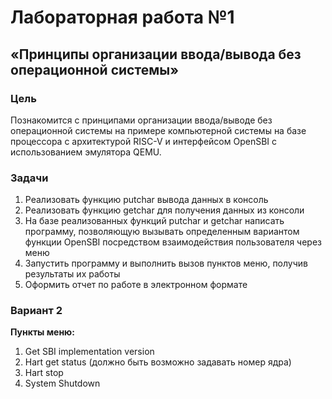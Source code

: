 # Лабораторная работа №1

## «Принципы организации ввода/вывода без операционной системы»

### Цель
Познакомится с принципами организации ввода/выводе без операционной системы
на примере компьютерной системы на базе процессора с архитектурой RISC-V и
интерфейсом OpenSBI с использованием эмулятора QEMU.

### Задачи
1. Реализовать функцию putchar вывода данных в консоль
2. Реализовать функцию getchar для получения данных из консоли
3. На базе реализованных функций putchar и getchar написать программу, позволяющую вызывать определенным вариантом функции OpenSBI посредством взаимодействия пользователя через меню
4. Запустить программу и выполнить вызов пунктов меню, получив результаты их работы
5. Оформить отчет по работе в электронном формате

### Вариант 2
**Пункты меню:**
1. Get SBI implementation version
2. Hart get status (должно быть возможно задавать номер ядра)
3. Hart stop
4. System Shutdown
